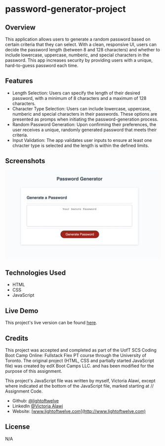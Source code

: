 # password-generator-project

## Overview
This application allows users to generate a random password based on certain criteria that they can select. With a clean, responsive UI, users can decide the password length (between 8 and 128 characters) and whether to include lowercase, uppercase, numberic, and special characters in the password. This app increases security by providing users with a unique, hard-to-guess password each time.

## Features
- Length Selection: Users can specify the length of their desired password, with a minimum of 8 characters and a maximum of 128 characters.
- Character Type Selection: Users can include lowercase, uppercase, numberic and special characters in their passwords. These options are presented as promps when initiating the password-generation process.
- Random Password Generation: Upon confirming their preferences, the user receives a unique, randomly generated password that meets their criteria.
- Input Validation: The app validates user inputs to ensure at least one chracter type is selected and the length is within the defined limits.

## Screenshots
![Password Generator Application Screenshot](./assets/images/password-generator-screenshot.png)

## Technologies Used
- HTML
- CSS
- JavaScript

## Live Demo
This project's live version can be found [here](https://lightoftwelve.github.io/password-generator-project).

## Credits
This project was accepted and completed as part of the UofT SCS Coding Boot Camp Online: Fullstack Flex PT course through the University of Toronto. The original project (HTML, CSS and partially started JavaScript file) was created by edX Boot Camps LLC. and has been modified for the purpose of this assignment.

This project's JavaScript file was written by myself, Victoria Alawi, except where indicated at the bottom of the JavaScript file, marked starting at // Assignment Code.
- Github: [@lightoftwelve](https://github.com/lightoftwelve)
- LinkedIn [@Victoria Alawi](https://www.linkedin.com/in/victoria-alawi-872984250/)
- Website: [www.lightoftwelve.com](http://www.lightoftwelve.com)

## License
N/A
